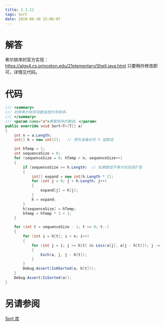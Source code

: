 ```yaml
---
title: 2.1.11
tags: Sort
date: 2018-06-30 15:06:07
---
```


# 解答

希尔排序的官方实现：<https://algs4.cs.princeton.edu/21elementary/Shell.java.html>
只要稍作修改即可，详情见代码。

# 代码

```csharp
/// <summary>
/// 利用希尔排序将数组按升序排序。
/// </summary>
/// <param name="a">需要排序的数组。</param>
public override void Sort<T>(T[] a)
{
    int n = a.Length;
    int[] h = new int[2];   // 预先准备好的 h 值数组

    int hTemp = 1;
    int sequenceSize = 0;
    for (sequenceSize = 0; hTemp < n; sequenceSize++)
    {
        if (sequenceSize >= h.Length)  // 如果数组不够大则双倍扩容
        {
            int[] expand = new int[h.Length * 2];
            for (int j = 0; j < h.Length; j++)
            {
                expand[j] = h[j];
            }
            h = expand;
        }
        h[sequenceSize] = hTemp;
        hTemp = hTemp * 3 + 1;
    }

    for (int t = sequenceSize - 1; t >= 0; t--)
    {
        for (int i = h[t]; i < n; i++)
        {
            for (int j = i; j >= h[t] && Less(a[j], a[j - h[t]]); j -= h[t])
            {
                Exch(a, j, j - h[t]);
            }
        }
        Debug.Assert(IsHSorted(a, h[t]));
    }
    Debug.Assert(IsSorted(a));
}
```

# 另请参阅

[Sort 库](https://alg4.ikesnowy.com/docs/api/Sort.html)
